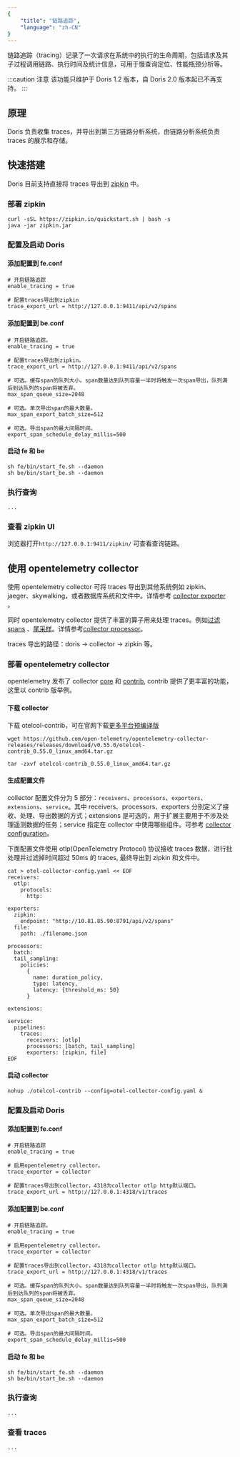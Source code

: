 ```yaml
---
{
    "title": "链路追踪",
    "language": "zh-CN"
}
---
```


<!-- 
Licensed to the Apache Software Foundation (ASF) under one
or more contributor license agreements.  See the NOTICE file
distributed with this work for additional information
regarding copyright ownership.  The ASF licenses this file
to you under the Apache License, Version 2.0 (the
"License"); you may not use this file except in compliance
with the License.  You may obtain a copy of the License at

  http://www.apache.org/licenses/LICENSE-2.0

Unless required by applicable law or agreed to in writing,
software distributed under the License is distributed on an
"AS IS" BASIS, WITHOUT WARRANTIES OR CONDITIONS OF ANY
KIND, either express or implied.  See the License for the
specific language governing permissions and limitations
under the License.
-->



链路追踪（tracing）记录了一次请求在系统中的执行的生命周期，包括请求及其子过程调用链路、执行时间及统计信息，可用于慢查询定位、性能瓶颈分析等。

:::caution 注意
该功能只维护于 Doris 1.2 版本，自 Doris 2.0 版本起已不再支持。
:::

## 原理

Doris 负责收集 traces，并导出到第三方链路分析系统，由链路分析系统负责 traces 的展示和存储。

## 快速搭建
Doris 目前支持直接将 traces 导出到 [zipkin](https://zipkin.io/) 中。

### 部署 zipkin

```
curl -sSL https://zipkin.io/quickstart.sh | bash -s
java -jar zipkin.jar
```

### 配置及启动 Doris

#### 添加配置到 fe.conf

```
# 开启链路追踪
enable_tracing = true

# 配置traces导出到zipkin
trace_export_url = http://127.0.0.1:9411/api/v2/spans
```

#### 添加配置到 be.conf
```
# 开启链路追踪。
enable_tracing = true

# 配置traces导出到zipkin。
trace_export_url = http://127.0.0.1:9411/api/v2/spans

# 可选。缓存span的队列大小。span数量达到队列容量一半时将触发一次span导出，队列满后到达队列的span将被丢弃。
max_span_queue_size=2048

# 可选。单次导出span的最大数量。
max_span_export_batch_size=512

# 可选。导出span的最大间隔时间。
export_span_schedule_delay_millis=500
```

#### 启动 fe 和 be
```
sh fe/bin/start_fe.sh --daemon
sh be/bin/start_be.sh --daemon
```

### 执行查询
```
...
```

### 查看 zipkin UI

浏览器打开`http://127.0.0.1:9411/zipkin/` 可查看查询链路。

## 使用 opentelemetry collector

使用 opentelemetry collector 可将 traces 导出到其他系统例如 zipkin、jaeger、skywalking，或者数据库系统和文件中。详情参考 [collector exporter](https://github.com/open-telemetry/opentelemetry-collector-contrib/tree/main/exporter) 。

同时 opentelemetry collector 提供了丰富的算子用来处理 traces。例如[过滤 spans](https://github.com/open-telemetry/opentelemetry-collector-contrib/tree/main/processor/filterprocessor) 、[尾采样](hhttps://github.com/open-telemetry/opentelemetry-collector-contrib/tree/main/processor/tailsamplingprocessor)。详情参考[collector processor](https://github.com/open-telemetry/opentelemetry-collector-contrib/tree/main/processor)。

traces 导出的路径：doris -> collector -> zipkin 等。

### 部署 opentelemetry collector

opentelemetry 发布了 collector [core](https://github.com/open-telemetry/opentelemetry-collector) 和 [contrib](https://github.com/open-telemetry/opentelemetry-collector-contrib), contrib 提供了更丰富的功能，这里以 contrib 版举例。

#### 下载 collector

下载 otelcol-contrib，可在官网下载[更多平台预编译版](https://github.com/open-telemetry/opentelemetry-collector-releases/releases)

```
wget https://github.com/open-telemetry/opentelemetry-collector-releases/releases/download/v0.55.0/otelcol-contrib_0.55.0_linux_amd64.tar.gz

tar -zxvf otelcol-contrib_0.55.0_linux_amd64.tar.gz
```

#### 生成配置文件

collector 配置文件分为 5 部分：`receivers`、`processors`、`exporters`、`extensions`、`service`。其中 receivers、processors、exporters 分别定义了接收、处理、导出数据的方式；extensions 是可选的，用于扩展主要用于不涉及处理遥测数据的任务；service 指定在 collector 中使用哪些组件。可参考 [collector configuration](https://opentelemetry.io/docs/collector/deployment/)。

下面配置文件使用 otlp(OpenTelemetry Protocol) 协议接收 traces 数据，进行批处理并过滤掉时间超过 50ms 的 traces, 最终导出到 zipkin 和文件中。
```
cat > otel-collector-config.yaml << EOF
receivers:
  otlp:
    protocols:
      http:

exporters:
  zipkin:
    endpoint: "http://10.81.85.90:8791/api/v2/spans"
  file:
    path: ./filename.json

processors:
  batch:
  tail_sampling:
    policies:
      {
        name: duration_policy,
        type: latency,
        latency: {threshold_ms: 50}
      }

extensions:

service:
  pipelines:
    traces:
      receivers: [otlp]
      processors: [batch, tail_sampling]
      exporters: [zipkin, file]
EOF
```

#### 启动 collector

```
nohup ./otelcol-contrib --config=otel-collector-config.yaml &
```

### 配置及启动 Doris

#### 添加配置到 fe.conf

```
# 开启链路追踪
enable_tracing = true

# 启用opentelemetry collector。
trace_exporter = collector

# 配置traces导出到collector，4318为collector otlp http默认端口。
trace_export_url = http://127.0.0.1:4318/v1/traces
```

#### 添加配置到 be.conf
```
# 开启链路追踪。
enable_tracing = true

# 启用opentelemetry collector。
trace_exporter = collector

# 配置traces导出到collector，4318为collector otlp http默认端口。
trace_export_url = http://127.0.0.1:4318/v1/traces

# 可选。缓存span的队列大小。span数量达到队列容量一半时将触发一次span导出，队列满后到达队列的span将被丢弃。
max_span_queue_size=2048

# 可选。单次导出span的最大数量。
max_span_export_batch_size=512

# 可选。导出span的最大间隔时间。
export_span_schedule_delay_millis=500
```

#### 启动 fe 和 be
```
sh fe/bin/start_fe.sh --daemon
sh be/bin/start_be.sh --daemon
```

### 执行查询
```
...
```
### 查看 traces
```
...
```
